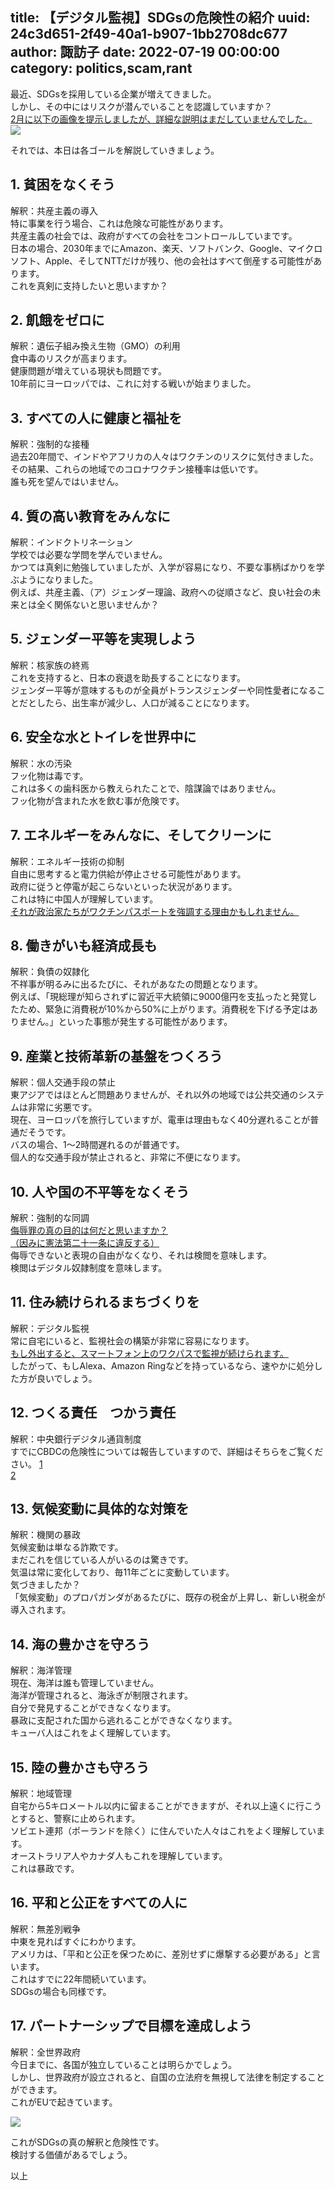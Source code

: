 title: 【デジタル監視】SDGsの危険性の紹介
uuid: 24c3d651-2f49-40a1-b907-1bb2708dc677
author: 諏訪子
date: 2022-07-19 00:00:00
category: politics,scam,rant
----
最近、SDGsを採用している企業が増えてきました。\
しかし、その中にはリスクが潜んでいることを認識していますか？\
[2月に以下の画像を提示しましたが、詳細な説明はまだしていませんでした。](/blog/digital-autonomy-cashless-problem.xhtml)\
![](https://ass.technicalsuwako.moe/SDGs.png)

それでは、本日は各ゴールを解説していきましょう。

## 1. 貧困をなくそう

解釈：共産主義の導入\
特に事業を行う場合、これは危険な可能性があります。\
共産主義の社会では、政府がすべての会社をコントロールしていまです。\
日本の場合、2030年までにAmazon、楽天、ソフトバンク、Google、マイクロソフト、Apple、そしてNTTだけが残り、他の会社はすべて倒産する可能性があります。\
これを真剣に支持したいと思いますか？

## 2. 飢餓をゼロに

解釈：遺伝子組み換え生物（GMO）の利用\
食中毒のリスクが高まります。\
健康問題が増えている現状も問題です。\
10年前にヨーロッパでは、これに対する戦いが始まりました。

## 3. すべての人に健康と福祉を

解釈：強制的な接種\
過去20年間で、インドやアフリカの人々はワクチンのリスクに気付きました。\
その結果、これらの地域でのコロナワクチン接種率は低いです。\
誰も死を望んではいません。

## 4. 質の高い教育をみんなに

解釈：インドクトリネーション\
学校では必要な学問を学んでいません。\
かつては真剣に勉強していましたが、入学が容易になり、不要な事柄ばかりを学ぶようになりました。\
例えば、共産主義、（ア）ジェンダー理論、政府への従順さなど、良い社会の未来とは全く関係ないと思いませんか？

## 5. ジェンダー平等を実現しよう

解釈：核家族の終焉\
これを支持すると、日本の衰退を助長することになります。\
ジェンダー平等が意味するものが全員がトランスジェンダーや同性愛者になることだとしたら、出生率が減少し、人口が減ることになります。

## 6. 安全な水とトイレを世界中に

解釈：水の汚染\
フッ化物は毒です。\
これは多くの歯科医から教えられたことで、陰謀論ではありません。\
フッ化物が含まれた水を飲む事が危険です。

## 7. エネルギーをみんなに、そしてクリーンに

解釈：エネルギー技術の抑制\
自由に思考すると電力供給が停止させる可能性があります。\
政府に従うと停電が起こらないといった状況があります。\
これは特に中国人が理解しています。\
[それが政治家たちがワクチンパスポートを強調する理由かもしれません。](/blog/digital-jisyu-own-or-permit.xhtml)

## 8. 働きがいも経済成長も

解釈：負債の奴隷化\
不祥事が明るみに出るたびに、それがあなたの問題となります。\
例えば、「現総理が知らされずに習近平大統領に9000億円を支払ったと発覚したため、緊急に消費税が10%から50%に上がります。消費税を下げる予定はありません。」といった事態が発生する可能性があります。

## 9. 産業と技術革新の基盤をつくろう

解釈：個人交通手段の禁止\
東アジアではほとんど問題ありませんが、それ以外の地域では公共交通のシステムは非常に劣悪です。\
現在、ヨーロッパを旅行していますが、電車は理由もなく40分遅れることが普通だそうです。\
バスの場合、1〜2時間遅れるのが普通です。\
個人的な交通手段が禁止されると、非常に不便になります。

## 10. 人や国の不平等をなくそう

解釈：強制的な同調\
[侮辱罪の真の目的は何だと思いますか？](https://www3.nhk.or.jp/news/html/20220308/k10013519691000.html)\
[（因みに憲法第二十一条に違反する）](https://elaws.e-gov.go.jp/document?lawid=321CONSTITUTION)\
侮辱できないと表現の自由がなくなり、それは検閲を意味します。\
検閲はデジタル奴隷制度を意味します。

## 11. 住み続けられるまちづくりを

解釈：デジタル監視\
常に自宅にいると、監視社会の構築が非常に容易になります。\
[もし外出すると、スマートフォン上のワクパスで監視が続けられます。](/blog/digital-jisyu-own-or-permit.xhtml)\
したがって、もしAlexa、Amazon Ringなどを持っているなら、速やかに処分した方が良いでしょう。

## 12. つくる責任　つかう責任

解釈：中央銀行デジタル通貨制度\
すでにCBDCの危険性については報告していますので、詳細はそちらをご覧ください。
[1](/blog/digital-autonomy-cashless-problem.xhtml)\
[2](/blog/digital-dorei-blackcock-ceo-ukraina-hoax-real-agenda.xhtml)

## 13. 気候変動に具体的な対策を

解釈：機関の暴政\
気候変動は単なる詐欺です。\
まだこれを信じている人がいるのは驚きです。\
気温は常に変化しており、毎11年ごとに変動しています。\
気づきましたか？\
「気候変動」のプロパガンダがあるたびに、既存の税金が上昇し、新しい税金が導入されます。

## 14. 海の豊かさを守ろう

解釈：海洋管理\
現在、海洋は誰も管理していません。\
海洋が管理されると、海泳ぎが制限されます。\
自分で発見することができなくなります。\
暴政に支配された国から逃れることができなくなります。\
キューバ人はこれをよく理解しています。

## 15. 陸の豊かさも守ろう

解釈：地域管理\
自宅から5キロメートル以内に留まることができますが、それ以上遠くに行こうとすると、警察に止められます。\
ソビエト連邦（ポーランドを除く）に住んでいた人々はこれをよく理解しています。\
オーストラリア人やカナダ人もこれを理解しています。\
これは暴政です。

## 16. 平和と公正をすべての人に

解釈：無差別戦争\
中東を見ればすぐにわかります。\
アメリカは、「平和と公正を保つために、差別せずに爆撃する必要がある」と言います。\
これはすでに22年間続いています。\
SDGsの場合も同様です。

## 17. パートナーシップで目標を達成しよう

解釈：全世界政府\
今日までに、各国が独立していることは明らかでしょう。\
しかし、世界政府が設立されると、自国の立法府を無視して法律を制定することができます。\
これがEUで起きています。

![](https://ass.technicalsuwako.moe/70991-and-neo-play-good-matrix-blue-youtube.png)

これがSDGsの真の解釈と危険性です。\
検討する価値があるでしょう。

以上

